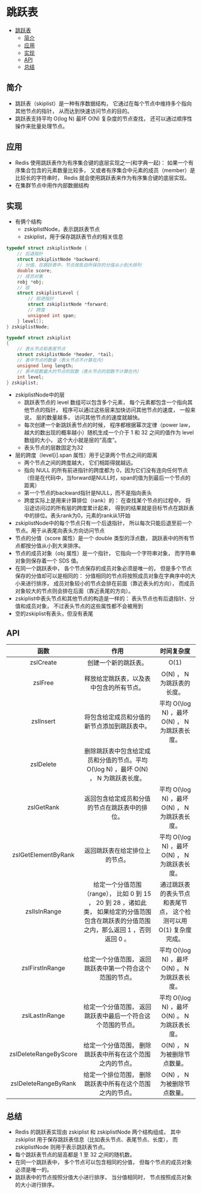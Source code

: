 # 跳跃表

- [跳跃表](#跳跃表)
  - [简介](#简介)
  - [应用](#应用)
  - [实现](#实现)
  - [API](#api)
  - [总结](#总结)

## 简介
- 跳跃表（skiplist）是一种有序数据结构， 它通过在每个节点中维持多个指向其他节点的指针， 从而达到快速访问节点的目的。
- 跳跃表支持平均 O(log N) 最坏 O(N) 复杂度的节点查找， 还可以通过顺序性操作来批量处理节点。

## 应用
- Redis 使用跳跃表作为有序集合键的底层实现之一(和字典一起)： 如果一个有序集合包含的元素数量比较多， 又或者有序集合中元素的成员（member）是比较长的字符串时， Redis 就会使用跳跃表来作为有序集合键的底层实现。
- 在集群节点中用作内部数据结构

## 实现
- 有俩个结构
  - zskiplistNode，表示跳跃表节点
  - zskiplist，用于保存跳跃表节点的相关信息

```c
typedef struct zskiplistNode {
    // 后退指针
    struct zskiplistNode *backward;
    // 分值，在跳跃表中，节点按各自所保存的分值从小到大排列
    double score;
    // 成员对象
    robj *obj;
    // 层
    struct zskiplistLevel {
        // 前进指针
        struct zskiplistNode *forward;
        // 跨度
        unsigned int span;
    } level[];
} zskiplistNode;

typedef struct zskiplist
{
    // 表头节点和表尾节点
    struct zskiplistNode *header, *tail;
    // 表中节点的数量（表头节点不计算在内）
    unsigned long length;
    // 表中层数最大的节点的层数（表头节点的层数不计算在内）
    int level;
} zskiplist;

```
- zskiplistNode中的层
  - 跳跃表节点的 level 数组可以包含多个元素， 每个元素都包含一个指向其他节点的指针， 程序可以通过这些层来加快访问其他节点的速度， 一般来说， 层的数量越多， 访问其他节点的速度就越快。
  - 每次创建一个新跳跃表节点的时候， 程序都根据幂次定律（power law，越大的数出现的概率越小）随机生成一个介于 1 和 32 之间的值作为 level 数组的大小， 这个大小就是层的“高度”。
  - 表头节点的层数固定为32
- 层的跨度（level[i].span 属性）用于记录两个节点之间的距离
  - 两个节点之间的跨度越大， 它们相距得就越远。
  - 指向 NULL 的所有前进指针的跨度都为 0，因为它们没有连向任何节点（但是在代码中，当forward是NULL时，span的值为到最后一个节点的距离）
  - 第一个节点的backward指针是NULL，而不是指向表头
  - 跨度实际上是用来计算排位（rank）的： 在查找某个节点的过程中， 将沿途访问过的所有层的跨度累计起来， 得到的结果就是目标节点在跳跃表中的排位。表头rank为0，元素的rank从1开始
- zskiplistNode中的每个节点只有一个后退指针， 所以每次只能后退至前一个节点。用于从表尾向表头方向访问节点
- 节点的分值（score 属性）是一个 double 类型的浮点数， 跳跃表中的所有节点都按分值从小到大来排序。
- 节点的成员对象（obj 属性）是一个指针， 它指向一个字符串对象， 而字符串对象则保存着一个 SDS 值。
- 在同一个跳跃表中， 各个节点保存的成员对象必须是唯一的， 但是多个节点保存的分值却可以是相同的： 分值相同的节点将按照成员对象在字典序中的大小来进行排序， 成员对象较小的节点会排在前面（靠近表头的方向）， 而成员对象较大的节点则会排在后面（靠近表尾的方向）。
- zskiplist中表头节点和其他节点的构造是一样的： 表头节点也有后退指针、分值和成员对象， 不过表头节点的这些属性都不会被用到
- 空的zskiplist有表头，但没有表尾

## API
|   函数          |                       作用                                                                    |                            时间复杂度                             |
| :-------------------: | :----------------------------------------------------------------------------------------------------------------------------------------: | :---------------------------------------------------------------: |
|       zslCreate       |                                                            创建一个新的跳跃表。                                                            |                               O(1)                                |
|        zslFree        |                                                  释放给定跳跃表，以及表中包含的所有节点。                                                  |                    O(N) ， N 为跳跃表的长度。                     |
|       zslInsert       |                                                将包含给定成员和分值的新节点添加到跳跃表中。                                                |          平均 O(\log N) ，最坏 O(N) ， N 为跳跃表长度。           |
|       zslDelete       |                            删除跳跃表中包含给定成员和分值的节点。平均 O(\log N) ，最坏 O(N) ， N 为跳跃表长度。                            |
|      zslGetRank       |                                               返回包含给定成员和分值的节点在跳跃表中的排位。                                               |          平均 O(\log N) ，最坏 O(N) ， N 为跳跃表长度。           |
|  zslGetElementByRank  |                                                       返回跳跃表在给定排位上的节点。                                                       |          平均 O(\log N) ，最坏 O(N) ， N 为跳跃表长度。           |
|     zslIsInRange      | 给定一个分值范围（range）， 比如 0 到 15 ， 20 到 28 ，诸如此类， 如果给定的分值范围包含在跳跃表的分值范围之内，那么返回 1 ，否则返回 0 。 | 通过跳跃表的表头节点和表尾节点， 这个检测可以用 O(1) 复杂度完成。 |
|    zslFirstInRange    |                                         给定一个分值范围， 返回跳跃表中第一个符合这个范围的节点。                                          |          平均 O(\log N) ，最坏 O(N) 。 N 为跳跃表长度。           |
|    zslLastInRange     |                                        给定一个分值范围， 返回跳跃表中最后一个符合这个范围的节点。                                         |          平均 O(\log N) ，最坏 O(N) 。 N 为跳跃表长度。           |
| zslDeleteRangeByScore |                                         给定一个分值范围， 删除跳跃表中所有在这个范围之内的节点。                                          |                   O(N) ， N 为被删除节点数量。                    |
| zslDeleteRangeByRank  |                                         给定一个排位范围， 删除跳跃表中所有在这个范围之内的节点。                                          |                   O(N) ， N 为被删除节点数量。                    |

## 总结
- Redis 的跳跃表实现由 zskiplist 和 zskiplistNode 两个结构组成， 其中 zskiplist 用于保存跳跃表信息（比如表头节点、表尾节点、长度）， 而 zskiplistNode 则用于表示跳跃表节点。
- 每个跳跃表节点的层高都是 1 至 32 之间的随机数。
- 在同一个跳跃表中， 多个节点可以包含相同的分值， 但每个节点的成员对象必须是唯一的。
- 跳跃表中的节点按照分值大小进行排序， 当分值相同时， 节点按照成员对象的大小进行排序。
